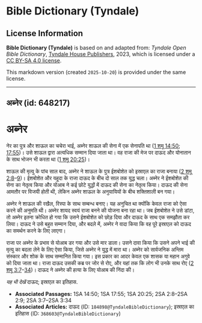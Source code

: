 # Bible Dictionary (Tyndale)

## License Information

**Bible Dictionary (Tyndale)** is based on and adapted from: _Tyndale Open Bible Dictionary_, [Tyndale House Publishers](https://tyndaleopenresources.com/), 2023, which is licensed under a [CC BY-SA 4.0 license](https://creativecommons.org/licenses/by-sa/4.0/legalcode.en).

This markdown version (created `2025-10-20`) is provided under the same license.



--------------------------------

## अब्नेर (id: 648217)

अब्नेर
======

नेर का पुत्र और शाऊल का चचेरा भाई, अब्नेर शाऊल की सेना में एक सेनापति था ([1 शमू 14:50](https://ref.ly/1Sam14:50); [17:55](https://ref.ly/1Sam17:55))। उसे शाऊल द्वारा अत्यधिक सम्मान दिया जाता था। वह राजा की मेज पर दाऊद और योनातान के साथ भोजन भी करता था ([1 शमू 20:25](https://ref.ly/1Sam20:25))।

शाऊल की मृत्यु के पांच साल बाद, अब्नेर ने शाऊल के पुत्र ईशबोशेत को इस्राएल का राजा बनाया ([2 शमू 2:8](https://ref.ly/2Sam2:8-2Sam2:9)–[9](https://ref.ly/2Sam2:8-2Sam2:9))। ईशबोशेत और यहूदा के राजा दाऊद के बीच दो साल तक युद्ध चला। अब्नेर ने ईशबोशेत की सेना का नेतृत्व किया और योआब ने कई छोटे युद्धों में दाऊद की सेना का नेतृत्व किया। दाऊद की सेना आमतौर पर विजयी होती थी, लेकिन अब्नेर शाऊल के अनुयायियों के बीच शक्तिशाली बन गया।

अब्नेर ने शाऊल की रखैल, रिस्पा के साथ सम्बन्ध बनाए। यह अनुचित था क्योंकि केवल राजा को ऐसा करने की अनुमति थी। अब्नेर शायद स्वयं राजा बनने की योजना बना रहा था। जब ईशबोशेत ने उसे डांटा, तो अब्नेर इतना क्रोधित हो गया कि उसने ईशबोशेत को छोड़ दिया और दाऊद के साथ एक समझौता कर लिया। दाऊद ने उसे बहुत सम्मान दिया, और बदले में, अब्नेर ने वादा किया कि वह पूरे इस्राएल को दाऊद का समर्थन करने के लिए लाएगा।

राजा पर अब्नेर के प्रभाव से योआब डर गया और उसे मार डाला। उसने दावा किया कि उसने अपने भाई की मृत्यु का बदला लेने के लिए ऐसा किया, जिसे अब्नेर ने युद्ध में मारा था। अब्नेर को सार्वजनिक अन्तिम संस्कार और शोक के साथ सम्मानित किया गया। इस प्रकार का आदर केवल एक शासक या महान अगुवे को दिया जाता था। राजा दाऊद उसकी कब्र पर जोर से रोए, और यहां तक कि लोग भी उनके साथ रोए ([2 शमू 3:7](https://ref.ly/2Sam3:7-2Sam3:34)–[34](https://ref.ly/2Sam3:7-2Sam3:34))। दाऊद ने अब्नेर की हत्या के लिए योआब की निंदा की।

*यह भी देखें* दाऊद; इस्राएल का इतिहास.

* **Associated Passages:** 1SA 14:50; 1SA 17:55; 1SA 20:25; 2SA 2:8–2SA 2:9; 2SA 3:7–2SA 3:34
* **Associated Articles:** दाऊद (ID: `184898@TyndaleBibleDictionary`); इस्राएल का इतिहास  (ID: `368603@TyndaleBibleDictionary`)

